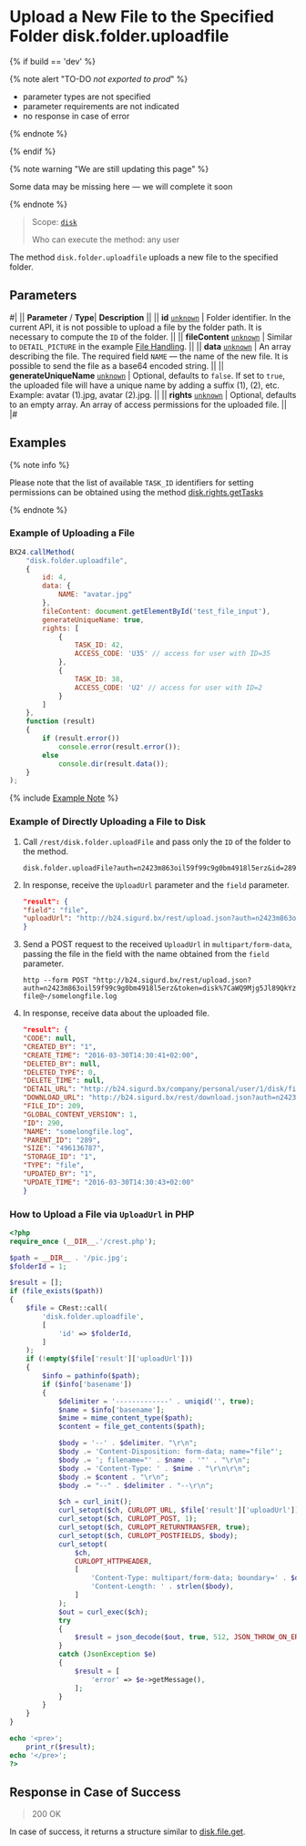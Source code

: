 # Upload a New File to the Specified Folder disk.folder.uploadfile

{% if build == 'dev' %}

{% note alert "TO-DO _not exported to prod_" %}

- parameter types are not specified
- parameter requirements are not indicated
- no response in case of error

{% endnote %}

{% endif %}

{% note warning "We are still updating this page" %}

Some data may be missing here — we will complete it soon

{% endnote %}

> Scope: [`disk`](../../scopes/permissions.md)
>
> Who can execute the method: any user

The method `disk.folder.uploadfile` uploads a new file to the specified folder.

## Parameters

#|
||  **Parameter** / **Type**| **Description** ||
|| **id**
[`unknown`](../../data-types.md) | Folder identifier. In the current API, it is not possible to upload a file by the folder path. It is necessary to compute the `ID` of the folder. ||
|| **fileContent**
[`unknown`](../../data-types.md) | Similar to `DETAIL_PICTURE` in the example [File Handling](../../bx24-js-sdk/how-to-call-rest-methods/files.md). ||
|| **data**
[`unknown`](../../data-types.md) | An array describing the file. The required field `NAME` — the name of the new file. It is possible to send the file as a base64 encoded string. ||
|| **generateUniqueName**
[`unknown`](../../data-types.md) | Optional, defaults to `false`. If set to `true`, the uploaded file will have a unique name by adding a suffix (1), (2), etc. Example: avatar (1).jpg, avatar (2).jpg. ||
|| **rights**
[`unknown`](../../data-types.md) | Optional, defaults to an empty array. An array of access permissions for the uploaded file. ||
|#

## Examples

{% note info %}

Please note that the list of available `TASK_ID` identifiers for setting permissions can be obtained using the method [disk.rights.getTasks](../rights/disk-rights-get-tasks.md)

{% endnote %}

### Example of Uploading a File
```js
BX24.callMethod(
    "disk.folder.uploadfile",
    {
        id: 4,
        data: {
            NAME: "avatar.jpg"
        },
        fileContent: document.getElementById('test_file_input'),
        generateUniqueName: true,
        rights: [
            {
                TASK_ID: 42,
                ACCESS_CODE: 'U35' // access for user with ID=35
            },
            {
                TASK_ID: 38,
                ACCESS_CODE: 'U2' // access for user with ID=2
            }
        ]
    },
    function (result)
    {
        if (result.error())
            console.error(result.error());
        else
            console.dir(result.data());
    }
);
```
{% include [Example Note](../../../_includes/examples.md) %}

### Example of Directly Uploading a File to Disk

1. Call `/rest/disk.folder.uploadFile` and pass only the `ID` of the folder to the method.
    ```
    disk.folder.uploadFile?auth=n2423m863oil59f99c9g0bm4918l5erz&id=289
    ```
2. In response, receive the `UploadUrl` parameter and the `field` parameter.
    ```json
    "result": {
    "field": "file",
    "uploadUrl": "http://b24.sigurd.bx/rest/upload.json?auth=n2423m863oil59f99c9g0bm4918l5erz&token=disk%7CaWQ9Mjg5Jl89QkYzazEzaXNnUjNHcVZQcDJZaGxGRmI4TGhXOG5EZXQ%3D%7CInVwbG9hZHxkaXNrfGFXUTlNamc1Smw4OVFrWXphekV6YVhOblVqTkhjVlpRY0RKWmFHeEdSbUk0VEdoWE9HNUVaWFE9fG4yNDIzbTg2M29pbDU5Zjk5YzlnMGJtNDkxOGw1ZXJ6Ig%3D%3D.Aga709nyY0%2BrFiv3laHjfg6XuOO5JT6ttjU%2F53ifphM%3D"
    }
    ```
3. Send a POST request to the received `UploadUrl` in `multipart/form-data`, passing the file in the field with the name obtained from the `field` parameter.
    ```
    http --form POST "http://b24.sigurd.bx/rest/upload.json?auth=n2423m863oil59f99c9g0bm4918l5erz&token=disk%7CaWQ9Mjg5Jl89QkYzazEzaXNnUjNHcVZQcDJZaGxGRmI4TGhXOG5EZXQ%3D%7CInVwbG9hZHxkaXNrfGFXUTlNamc1Smw4OVFrWXphekV6YVhOblVqTkhjVlpRY0RKWmFHeEdSbUk0VEdoWE9HNUVaWFE9fG4yNDIzbTg2M29pbDU5Zjk5YzlnMGJtNDkxOGw1ZXJ6Ig%3D%3D.Aga709nyY0%2BrFiv3laHjfg6XuOO5JT6ttjU%2F53ifphM%3D" file@~/somelongfile.log
    ```
4. In response, receive data about the uploaded file.
    ```json
    "result": {
    "CODE": null,
    "CREATED_BY": "1",
    "CREATE_TIME": "2016-03-30T14:30:41+02:00",
    "DELETED_BY": null,
    "DELETED_TYPE": 0,
    "DELETE_TIME": null,
    "DETAIL_URL": "http://b24.sigurd.bx/company/personal/user/1/disk/file/Testing REST/somelongfile.log",
    "DOWNLOAD_URL": "http://b24.sigurd.bx/rest/download.json?auth=n2423m863oil59f99c9g0bm4918l5erz&token=disk%7CaWQ9MjkwJl89ZTI4MG9TcDZCQno2MDAwVmV3cnRkbWxLM2hLN0JweEs%3D%7CImRvd25sb2FkfGRpc2t8YVdROU1qa3dKbDg5WlRJNE1HOVRjRFpDUW5vMk1EQXdWbVYzY25Sa2JXeExNMmhMTjBKd2VFcz18bjI0MjNtODYzb2lsNTlmOTljOWcwYm00OTE4bDVlcnoi.QlpUpx4mG9sxeyMyholPfdgkoXgc9kK9gtbOagqSo7s%3D",
    "FILE_ID": 209,
    "GLOBAL_CONTENT_VERSION": 1,
    "ID": 290,
    "NAME": "somelongfile.log",
    "PARENT_ID": "289",
    "SIZE": "496136787",
    "STORAGE_ID": "1",
    "TYPE": "file",
    "UPDATED_BY": "1",
    "UPDATE_TIME": "2016-03-30T14:30:43+02:00"
    }
    ```

### How to Upload a File via `UploadUrl` in PHP

```php
<?php
require_once (__DIR__.'/crest.php');

$path = __DIR__ . '/pic.jpg';
$folderId = 1;

$result = [];
if (file_exists($path))
{
    $file = CRest::call(
        'disk.folder.uploadfile',
        [
            'id' => $folderId,
        ]
    );
    if (!empty($file['result']['uploadUrl']))
    {
        $info = pathinfo($path);
        if ($info['basename'])
        {
            $delimiter = '-------------' . uniqid('', true);
            $name = $info['basename'];
            $mime = mime_content_type($path);
            $content = file_get_contents($path);

            $body = '--' . $delimiter. "\r\n";
            $body .= 'Content-Disposition: form-data; name="file"';
            $body .= '; filename="' . $name . '"' . "\r\n";
            $body .= 'Content-Type: ' . $mime . "\r\n\r\n";
            $body .= $content . "\r\n";
            $body .= "--" . $delimiter . "--\r\n";

            $ch = curl_init();
            curl_setopt($ch, CURLOPT_URL, $file['result']['uploadUrl']);
            curl_setopt($ch, CURLOPT_POST, 1);
            curl_setopt($ch, CURLOPT_RETURNTRANSFER, true);
            curl_setopt($ch, CURLOPT_POSTFIELDS, $body);
            curl_setopt(
                $ch,
                CURLOPT_HTTPHEADER,
                [
                    'Content-Type: multipart/form-data; boundary=' . $delimiter,
                    'Content-Length: ' . strlen($body),
                ]
            );
            $out = curl_exec($ch);
            try
            {
                $result = json_decode($out, true, 512, JSON_THROW_ON_ERROR);
            }
            catch (JsonException $e)
            {
                $result = [
                    'error' => $e->getMessage(),
                ];
            }
        }
    }
}

echo '<pre>';
    print_r($result);
echo '</pre>';
?>
```

## Response in Case of Success

> 200 OK

In case of success, it returns a structure similar to [disk.file.get](../file/disk-file-get.md).